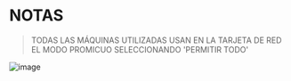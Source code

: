 # NOTAS
>TODAS LAS MÁQUINAS UTILIZADAS USAN EN LA TARJETA DE RED EL MODO PROMICUO SELECCIONANDO 'PERMITIR TODO'

![image](https://user-images.githubusercontent.com/91204696/193893271-de7610f1-7b8d-403e-b26e-b1d3d232d612.png)
